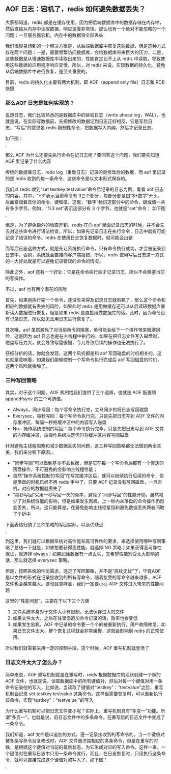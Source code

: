 ## AOF 日志：宕机了，redis 如何避免数据丢失？

大家都知道，redis 都是在缓存使用，因为把后端数据库中的数据存储在内存中，然后直接从内存中读取数据，响应速度非常快。那么也有一个绝对不能忽略的一个问题：一旦服务器宕机，内存中的数据将全部丢失

我们很容易想到的一个解决方案是，从后端数据库中恢复这些数据，但是这种方式存在两个问题：一是，需要频繁访问数据库，会给数据库带来巨大的压力，二是，这些数据是从慢速数据库中读取出来的，性能肯定比不上从 redis 中读取，导致使用这些数据的应用程序响应变慢，所以，对 redis 来说，实现数据的持久化，避免从后端数据库中进行恢复，是至关重要的。

目前，redis 的持久化主要有两大机制，即 AOF（append only file）日志和 RDB 快照

### 那么AOF 日志是如何实现的？

说道日志，我们比较熟悉的是数据库中的些钱日志（write ahead log，WAL），也就是说，在实际写数据前，先把修改的数据记到日志正好相反，它是写后日志，“写后”的意思是 redis 限制性命令，把数据写入内纯，然后才记录日志。

如下图：

<img src="https://user-images.githubusercontent.com/19903677/114275741-3f9c3980-9a56-11eb-8ece-ed7c576cc125.png" style="zoom:25%;" />

那么 AOF 为什么还要先执行命令在记日志呢？要回答这个问题，我们要先知道 AOF 里记录了什么内容

传统的数据库日志，redo log（重做日志）记录的是修改后的数据，而 aof 里记录的是 redis 收到的每一条命令，这些命令是以文本形式保存的。

我们以 redis 收到“set testkey testvalue”命令后记录的日志为例，看看 aof 日志的内容。其中，“*3”表示当前命令有 3三个部分，每部分都是由“$+数字”开头，后面紧跟着具体的命令、键和值。这里，“数字”标识这部分中的命令、键或值一共有多少字节。例如，“%3 set”表示这部分有 3 个字节，也就是“set”命令； 如下图

<img src="https://user-images.githubusercontent.com/19903677/114275742-3f9c3980-9a56-11eb-9e94-28cfe093f548.png" style="zoom:25%;" />

但是，为了避免额外的检查开销，redis 在向 aof 里面记录日志的时候，并不会先去对这些命令进行语法检查，所以，如果先记录日志在执行命令，日志中就有可能记录了错误的命令。redis 在使用日志恢复数据时，就可能会出错

而写后日志这种方式，就是先让系统执行命令，只有命令执行成功，才会被记录到日志中，否则，系统就会直接向客户端报错，所以，redis 使用写后日志这一方式的一大好处就是可以避免记录错误的命令的情况。

除此之外，aof 还有一个好处：它是在命令执行后才记录日志，所以不会阻塞当前的写操作。

不过，aof 也有两个潜在的风险

首先，如果刚执行完一个命令，还没有来得及记录日志就宕机了，那么这个命令和相应的数据就有丢失的风险，如果此时 redis 是用做缓存还可以从后读研数据库重新读入数据进行恢复，但是如果 redis 是直接用做数据库的话，此时，因为命令没有记录日志，所以就无法用日志进行恢复了。

其次哦，aof 虽然避免了对当前命令的阻塞，单可能会给下一个操作带来阻塞风险，这是因为 aof 日志也是在主线程中执行的，如果在把日志文件写入磁盘时，磁盘写压力大，就会导致写盘很慢，今儿导致后续的操作也无法执行了。

仔细分析的话，你就会发现，这两个风机都是和 aof 写回磁盘的时机相关的。这也就是意味着，如果我们能够控制一个写命令执行完成后 aof 写回磁盘的时机，这两个风险就接触了。

### 三种写回策略

其实，对于这个问题，AOF 机制给我们提供了三个选择，也就是 AOF 配置项 appnedfsynv 的三个可选值。

- Always，同步写回：每个写命令执行完，立马同步的将日志写回磁盘
- Everysec，每秒写回：每个写命令执行完，只是先把日志写到 AOF 文件的内存缓冲区，每隔一秒把缓冲区中的内容写入磁盘
- No，操作系统控制的写回：每个命令执行完毕，只是先把日志写到 AOF 文件的内存缓冲区，由操作系统决定何时将缓冲区内容写回磁盘

针对避免主线程阻塞和减少数据丢失的问题，这三种写回策略都无法做到两全其美，我们来分析下原因。、

- “同步写回”可以做到基本不丢数据，但是它在每一个写命令后都有一个慢速的落盘操作，不可避免的会影响主线程性能；
- 虽然“操作系统控制的写回”在写完缓冲区后，就可以继续执行后续的命令，但是落盘的时机已经不再 redis 手中了，只要 AOF 记录没有写回磁盘，一旦宕机，对应的数据就丢失了
- “每秒写回”采用一秒写回一次的频率，避免了“同步写回”的性能开销，虽然减少了对系统性能的影响，但是如果发生宕机。上一秒内未落盘的命令操作仍然会丢失，所以。这只能算是，在避免影响主线程星恒和避免数据丢失两者间取了个折中

下面表格归纳了三种策略的写回实际，以及优缺点

<img src="https://user-images.githubusercontent.com/19903677/114276780-c3f0bb80-9a5a-11eb-9045-2103264026a5.png" style="zoom:25%;" />

到这里，我们就可以根据系统对高性能和高可靠性的要求，来选择使用哪种写回策略了总结一下就是，如果想要获得高性能，就选择 NO 策略；如果获得高可靠性保证，就选择 always；如果润徐数据有一点丢失，又希望性能别受太大影响的话，那么就选择 everysec 策略。

但是，按照系统的性能需求，选定了写回策略，并不是“高枕无忧”了，毕竟AOF 是以文件的形式在记录接收到的所有写命令，随着接受的写命令越来越多，AOF 文件也会越来越大。这也就意味着，我们一定要小心 AOF 文件过大带来的性能问题

这里的“性能问题”，主要在于以下三个方面

1. 文件系统本身对于文件大小有限制，无法保存过大的文件
2. 如果文件太大，之后在往里面追加命令记录的话，效率也会变低
3. 如果发生宕机，AOF 中记录的命令要一个个的被重新执行，用户故障修复。如果日志文件太大，整个恢复过程就会非常缓慢，这就会影响到 redis 的正常使用。

所以我们就需要采用一定的控制手段，这个时候，AOF 重写机制就登场了

### 日志文件太大了怎么办？

简单来说，AOF 重写机制就是在重写时，reids 根据数据库的现状创建一个新的 AOF 文件，也就是说，读取数据库中的所有键值对，然后对每一个键值对用一条命令记录他的写入，比如说，当读取了键值对“testkey”：“testvalue”之后，重写机制会记录 set testkey testvalue 这条命令。这样当需要恢复时，可以重新执行该命令，实现“testkey”：“testvalue ”的写入

为什么重写机制可以把日志文件变小呢？实际上，重写机制具有“多变一”功能。所谓“多变一”，也就是说，旧日志文件中的多条命令，在重写后的日志文件中变成了一条命令。

我们知道，aof 文件是以追加的方式，逐一记录接收到的写命令的。当一个键值对被多条写命令反复修改时，AOF 文件惠济路相应的多条命令，但是在重写的时候，是根据这个键值对当前的最新状态，为它生成对应的写入命令。这样一来，一个键值对在重写日志中只用一条命令就行，而且，在日志恢复时，只用执行这条命令，就可以直接完成这个键值对的写入了，如下图：

<img src="https://user-images.githubusercontent.com/19903677/114276784-c7844280-9a5a-11eb-8e09-b1fe0809dcd8.png" style="zoom:25%;" />

